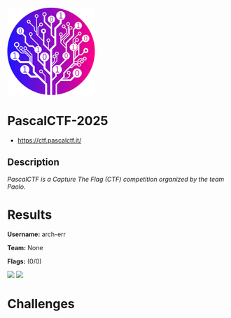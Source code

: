 ![logo](assets/logo.png)

# PascalCTF-2025
- https://ctf.pascalctf.it/

## Description
*PascalCTF is a Capture The Flag (CTF) competition organized by the team Paolo.*


# Results
**Username:** arch-err

**Team:** None


**Flags:** (0/0)

![ ](assets/scoreboard.png)
![ ](assets/team-score.png)


# Challenges
